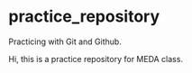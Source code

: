 # practice_repository
Practicing with Git and Github.

Hi, this is a practice repository for MEDA class.